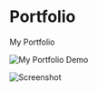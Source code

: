 # Portfolio
My Portfolio

![My Portfolio Demo](https://satyamkumar420.github.io/Portfolio/)

![Screenshot](https://github.com/satyamkumar420/Portfolio/blob/main/assests/img/portfolio.png)
